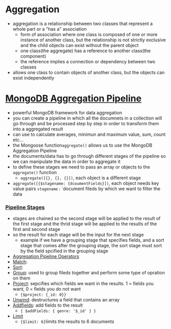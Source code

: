 # Aggregation
- aggregation is a relationship between two classes that represent a whole part or a "has a" association
    - form of association where one class is composed of one or more instance of another class, but the relationship is not strictly exclusive and the child objects can exist without the parent object
    - one class(the aggregate) has a reference to another class(the component)
    - the reference implies a connection or dependency between two classes
- allows one class to contain objects of another class, but the objects can exist independently

# [MongoDB Aggregation Pipeline](https://www.mongodb.com/docs/manual/reference/operator/#std-label-operator-ref-landing)
- powerful MongoDB framework for data aggregation
- you can create a pipeline in which all the documnets in a collection will go through and be processed step by step in order to transform them into a aggregated result
- can use to calculate averages, minimun and maximum value, sum, count etc...
- the Mongoose function`aggregate()` allows us to use the MongoDB Aggregation Pipeline
- the documents/data has to go through different stages of the pipeline so we can manipulate the data in order to aggregate it
- to define these stages we need to pass an array or objects to the `aggregate()` function
    - `aggregate([{}, {}, {}])`, each object is a different stage
- `aggregate([{$stagename: {dcoumentFields}])`, each object needs key value pairs `stagename` : `document fileds by which we want to filter the data

### [Pipeline Stages](https://www.mongodb.com/docs/manual/reference/operator/aggregation-pipeline/)
- stages are chained so the second stage will be applied to the result of the first stage and the thrid stage will be applied to the results of the first and second stage
- so the result for each stage will be the input for the next stage
    - example if we have a grouping stage that specifies fields, and a sort stage that comes after the grouping stage, the sort stage must sort by the field spcified in the grouping stage
- [Aggregation Pipeline Operators](https://www.mongodb.com/docs/manual/reference/operator/aggregation/)
- [Match](./Match.md):
- [Sort](./Sort.md): 
- [Group](./Group.md): used to group fileds together and perform some type of opration on them
- [Project](): sepcifies which fields we want in the results. 1 = fields you want, 0 = fields you do not want
    - `{$project: {_id: 0}}`
- [Unwind](./Unwind.md): destructures a field that contains an array
- [Addfields](./AddFields.md): add fields to the result
    - `{ $addFields: { genre: '$_id' } }`
- [Limit]()
    - `{$limit: 6}`limits the results to 6 documents